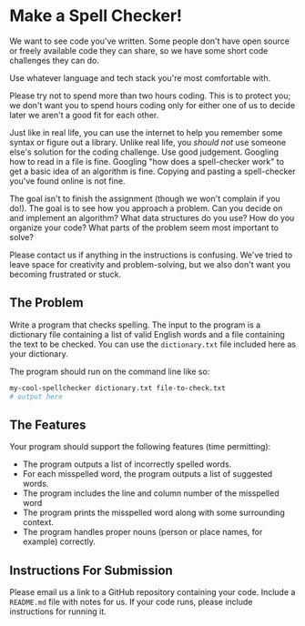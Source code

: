# Make a Spell Checker!

We want to see code you've written. Some people don't have open source or freely available code they can share, so we have some short code challenges they can do.

Use whatever language and tech stack you're most comfortable with.

Please try not to spend more than two hours coding. This is to protect you; we don't want you to spend hours coding only for either one of us to decide later we aren't a good fit for each other.

Just like in real life, you can use the internet to help you remember some syntax or figure out a library. Unlike real life, you *should not* use someone else's solution for the coding challenge. Use good judgement. Googling how to read in a file is fine. Googling "how does a spell-checker work" to get a basic idea of an algorithm is fine. Copying and pasting a spell-checker you've found online is not fine.

The goal isn't to finish the assignment (though we won't complain if you do!). The goal is to see how you approach a problem. Can you decide on and implement an algorithm? What data structures do you use? How do you organize your code? What parts of the problem seem most important to solve?

Please contact us if anything in the instructions is confusing. We've tried to leave space for creativity and problem-solving, but we also don't want you becoming frustrated or stuck.

## The Problem

Write a program that checks spelling. The input to the program is a dictionary file containing a list of valid English words and a file containing the text to be checked.
You can use the `dictionary.txt` file included here as your dictionary.

The program should run on the command line like so:

```bash
my-cool-spellchecker dictionary.txt file-to-check.txt
# output here
```

## The Features

Your program should support the following features (time permitting):

* The program outputs a list of incorrectly spelled words.
* For each misspelled word, the program outputs a list of suggested words.
* The program includes the line and column number of the misspelled word
* The program prints the misspelled word along with some surrounding context.
* The program handles proper nouns (person or place names, for example) correctly.

## Instructions For Submission

Please email us a link to a GitHub repository containing your code. Include a `README.md` file with notes for us. If your code runs, please include instructions for running it.
